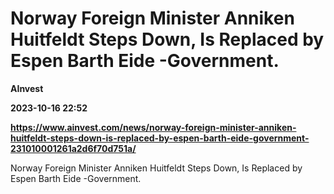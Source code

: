 # Norway Foreign Minister Anniken Huitfeldt Steps Down, Is Replaced by Espen Barth Eide -Government.
**AInvest**

**2023-10-16 22:52**

**https://www.ainvest.com/news/norway-foreign-minister-anniken-huitfeldt-steps-down-is-replaced-by-espen-barth-eide-government-231010001261a2d6f70d751a/**

Norway Foreign Minister Anniken Huitfeldt Steps Down, Is Replaced by Espen Barth Eide -Government.